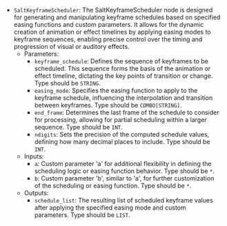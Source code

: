- `SaltKeyframeScheduler`: The SaltKeyframeScheduler node is designed for generating and manipulating keyframe schedules based on specified easing functions and custom parameters. It allows for the dynamic creation of animation or effect timelines by applying easing modes to keyframe sequences, enabling precise control over the timing and progression of visual or auditory effects.
    - Parameters:
        - `keyframe_schedule`: Defines the sequence of keyframes to be scheduled. This sequence forms the basis of the animation or effect timeline, dictating the key points of transition or change. Type should be `STRING`.
        - `easing_mode`: Specifies the easing function to apply to the keyframe schedule, influencing the interpolation and transition between keyframes. Type should be `COMBO[STRING]`.
        - `end_frame`: Determines the last frame of the schedule to consider for processing, allowing for partial scheduling within a larger sequence. Type should be `INT`.
        - `ndigits`: Sets the precision of the computed schedule values, defining how many decimal places to include. Type should be `INT`.
    - Inputs:
        - `a`: Custom parameter 'a' for additional flexibility in defining the scheduling logic or easing function behavior. Type should be `*`.
        - `b`: Custom parameter 'b', similar to 'a', for further customization of the scheduling or easing function. Type should be `*`.
    - Outputs:
        - `schedule_list`: The resulting list of scheduled keyframe values after applying the specified easing mode and custom parameters. Type should be `LIST`.
